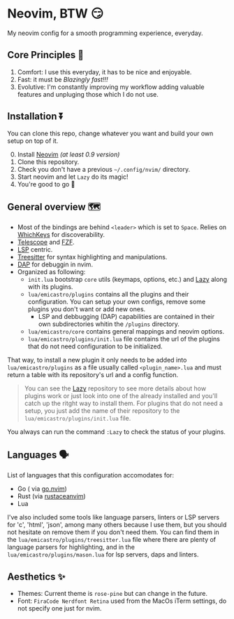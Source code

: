 # Neovim, BTW 😏

My neovim config for a smooth programming experience, everyday.

## Core Principles 🗿

1. Comfort: I use this everyday, it has to be nice and enjoyable.
2. Fast: it must be _Blazingly fast!!!_
3. Evolutive: I'm constantly improving my workflow adding valuable features and unpluging those which I do not use.

## Installation ⏬

You can clone this repo, change whatever you want and build your own setup on top of it.

0. Install [Neovim](https://neovim.io/) _(at least 0.9 version)_
1. Clone this repository.
2. Check you don't have a previous `~/.config/nvim/` directory.
3. Start neovim and let `Lazy` do its magic!
4. You're good to go :rocket:

## General overview 🗺️

- Most of the bindings are behind `<leader>` which is set to `Space`. Relies on [WhichKeys](https://github.com/folke/which-key.nvim) for discoverability.
- [Telescope](https://github.com/nvim-telescope/telescope.nvim) and [FZF](https://github.com/junegunn/fzf.vim).
- [LSP](https://microsoft.github.io/language-server-protocol/) centric.
- [Treesitter](https://github.com/tree-sitter/tree-sitter) for syntax highlighting and manipulations.
- [DAP](https://github.com/mfussenegger/nvim-dap) for debuggin in nvim.
- Organized as following:
  - `init.lua` bootstrap `core` utils (keymaps, options, etc.) and [Lazy](https://github.com/folke/lazy.nvim) along with its plugins.
  - `lua/emicastro/plugins` contains all the plugins and their configuration. You can setup your own configs, remove some plugins you don't want or add new ones.
    - LSP and debbugging (DAP) capabilities are contained in their own subdirectories whitin the `/plugins` directory.
  - `lua/emicastro/core` contains general mappings and neovim options.
  - `lua/emicastro/plugins/init.lua` file contains the url of the plugins that do not need configuration to be initialized.

That way, to install a new plugin it only needs to be added into `lua/emicastro/plugins` as a file usually called `<plugin_name>.lua` and must return a table with its repository's url and a config function.

> You can see the [Lazy](https://github.com/folke/lazy.nvim) repository to see more details about how plugins work or just look into one of the already installed and you'll catch up the ritght way to install them.
> For plugins that do not need a setup, you just add the name of their repository to the `lua/emicastro/plugins/init.lua` file.

You always can run the command `:Lazy` to check the status of your plugins.

## Languages 🗣️

List of languages that this configuration accomodates for:

- Go ( via [go.nvim](https://github.com/ray-x/go.nvim))
- Rust (via [rustaceanvim](https://github.com/mrcjkb/rustaceanvim))
- Lua

I've also included some tools like language parsers, linters or LSP servers for 'c', 'html', 'json', among many others because I use them, but you should not hesitate on remove them if you don't need them.
You can find them in the `lua/emicastro/plugins/treesitter.lua` file where there are plenty of language parsers for highlighting, and in the `lua/emicastro/plugins/mason.lua` for lsp servers, daps and linters.

## Aesthetics ✨

- Themes: Current theme is `rose-pine` but can change in the future.
- Font: `FiraCode Nerdfont Retina` used from the MacOs iTerm settings, do not specify one just for nvim.
